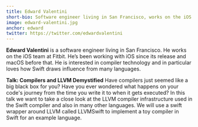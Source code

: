 ```yaml
---
title: Edward Valentini
short-bio: Software engineer living in San Francisco, works on the iOS team at Fitbit
image: edward-valentini.jpg
anchor: edward
twitter: https://twitter.com/edwardvalentini
---
```


**Edward Valentini** is a software engineer living in San Francisco. He works on the iOS team at Fitbit.
He’s been working with iOS since its release and macOS before that. He is interested
in compiler technology and in particular loves how Swift draws influence from many languages.

**Talk: Compilers and LLVM Demystified**
Have compilers just seemed like a big black box for you?  Have you ever wondered what happens on your code's journey from the time you write it to when it gets executed?
In this talk we want to take a close look at the LLVM compiler infrastructure used in the Swift compiler and also in many other languages.  We will use a swift wrapper
around LLVM called LLVMSwift to implement a toy compiler in Swift for an example language.
